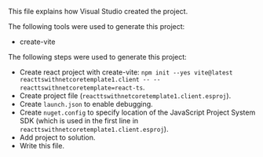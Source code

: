 This file explains how Visual Studio created the project.

The following tools were used to generate this project:
- create-vite

The following steps were used to generate this project:
- Create react project with create-vite: `npm init --yes vite@latest reacttswithnetcoretemplate1.client -- --reacttswithnetcoretemplate=react-ts`.
- Create project file (`reacttswithnetcoretemplate1.client.esproj`).
- Create `launch.json` to enable debugging.
- Create `nuget.config` to specify location of the JavaScript Project System SDK (which is used in the first line in `reacttswithnetcoretemplate1.client.esproj`).
- Add project to solution.
- Write this file.
